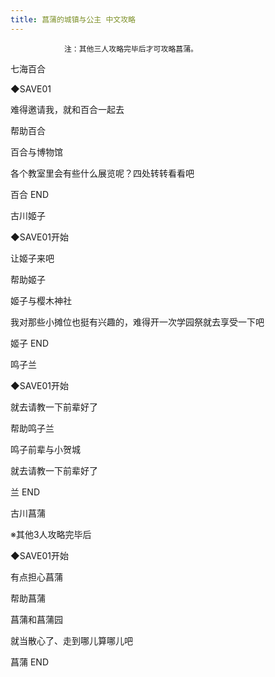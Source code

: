 ```yaml
---
title: 菖蒲的城镇与公主 中文攻略
---
```


                注：其他三人攻略完毕后才可攻略菖蒲。



七海百合



◆SAVE01

难得邀请我，就和百合一起去

帮助百合

百合与博物馆

各个教室里会有些什么展览呢？四处转转看看吧



百合 END



古川姬子



◆SAVE01开始

让姬子来吧

帮助姬子

姬子与樱木神社

我对那些小摊位也挺有兴趣的，难得开一次学园祭就去享受一下吧



姬子 END



鸣子兰



◆SAVE01开始

就去请教一下前辈好了

帮助鸣子兰

鸣子前辈与小贺城

就去请教一下前辈好了



兰 END



古川菖蒲



※其他3人攻略完毕后



◆SAVE01开始

有点担心菖蒲

帮助菖蒲

菖蒲和菖蒲园

就当散心了、走到哪儿算哪儿吧



菖蒲 END


              
